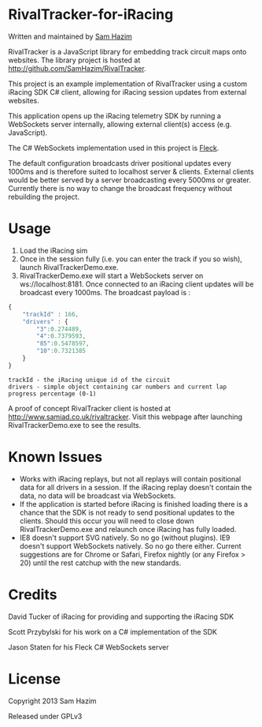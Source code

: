RivalTracker-for-iRacing
========================
Written and maintained by [Sam Hazim](https://twitter.com/SamHazim)

RivalTracker is a JavaScript library for embedding track circuit maps onto websites.  The library project is hosted at http://github.com/SamHazim/RivalTracker.

This project is an example implementation of RivalTracker using a custom iRacing SDK C# client, allowing for iRacing session updates from external websites.

This application opens up the iRacing telemetry SDK by running a WebSockets server internally, allowing external client(s) access (e.g. JavaScript).

The C# WebSockets implementation used in this project is [Fleck](https://github.com/statianzo/Fleck).

The default configuration broadcasts driver positional updates every 1000ms and is therefore suited to localhost server & clients.  External clients would be better served by a server broadcasting every 5000ms or greater.  Currently there is no way to change the broadcast frequency without rebuilding the project.

Usage
=====
1. Load the iRacing sim
2. Once in the session fully (i.e. you can enter the track if you so wish), launch RivalTrackerDemo.exe.
3. RivalTrackerDemo.exe will start a WebSockets server on ws://localhost:8181.  Once connected to an iRacing client updates will be broadcast every 1000ms.  The broadcast payload is :

```javascript
{
    "trackId" : 166,
    "drivers" : {
        "3":0.274489,
        "4":0.7379593,    
        "85":0.5478597,    
        "10":0.7321385
    }  
}
```
```
trackId - the iRacing unique id of the circuit
drivers - simple object containing car numbers and current lap progress percentage (0-1)
```

A proof of concept RivalTracker client is hosted at http://www.samiad.co.uk/rivaltracker.  Visit this webpage after launching RivalTrackerDemo.exe to see the results.

Known Issues
============
* Works with iRacing replays, but not all replays will contain positional data for all drivers in a session.  If the iRacing replay doesn't contain the data, no data will be broadcast via WebSockets.
* If the application is started before iRacing is finished loading there is a chance that the SDK is not ready to send positional updates to the clients.  Should this occur you will need to close down RivalTrackerDemo.exe and relaunch once iRacing has fully loaded.
* IE8 doesn't support SVG natively.  So no go (without plugins).  IE9 doesn't support WebSockets natively.  So no go there either.  Current suggestions are for Chrome or Safari, Firefox nightly (or any Firefox > 20) until the rest catchup with the new standards.

Credits
=======
David Tucker of iRacing for providing and supporting the iRacing SDK

Scott Przybylski for his work on a C# implementation of the SDK

Jason Staten for his Fleck C# WebSockets server

License
=======
Copyright 2013 Sam Hazim

Released under GPLv3

